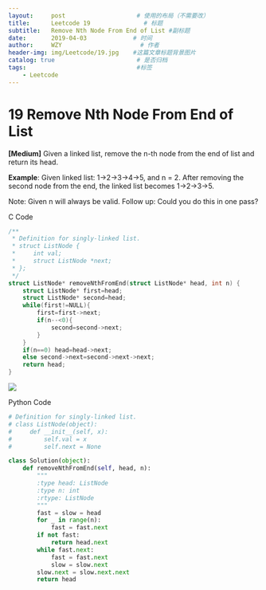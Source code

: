 ```yaml
---
layout:     post                    # 使用的布局（不需要改）
title:      Leetcode 19               # 标题 
subtitle:   Remove Nth Node From End of List #副标题
date:       2019-04-03             # 时间
author:     WZY                      # 作者
header-img: img/Leetcode/19.jpg    #这篇文章标题背景图片
catalog: true                       # 是否归档
tags:                               #标签
    - Leetcode
---
```

# 19 Remove Nth Node From End of List
**[Medium]**
Given a linked list, remove the n-th node from the end of list and return its head.

**Example**:
Given linked list: 1->2->3->4->5, and n = 2.
After removing the second node from the end, the linked list becomes 1->2->3->5.

Note:
Given n will always be valid.
Follow up:
Could you do this in one pass?

C Code
```c
/**
 * Definition for singly-linked list.
 * struct ListNode {
 *     int val;
 *     struct ListNode *next;
 * };
 */
struct ListNode* removeNthFromEnd(struct ListNode* head, int n) {
    struct ListNode* first=head;
    struct ListNode* second=head;
    while(first!=NULL){
        first=first->next;
        if(n--<0){
            second=second->next;
        }
    }
    if(n==0) head=head->next;
    else second->next=second->next->next;
    return head;
}
```
![](https://github.com/Tinky2013/Tinky2013.github.io/raw/master/img/Leetcode)

Python Code
```python
# Definition for singly-linked list.
# class ListNode(object):
#     def __init__(self, x):
#         self.val = x
#         self.next = None

class Solution(object):
    def removeNthFromEnd(self, head, n):
        """
        :type head: ListNode
        :type n: int
        :rtype: ListNode
        """
        fast = slow = head
        for _ in range(n):
            fast = fast.next
        if not fast:
            return head.next
        while fast.next:
            fast = fast.next
            slow = slow.next
        slow.next = slow.next.next
        return head
```
